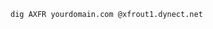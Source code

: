 <!-- TITLE: Use Dig To Download Zone Data -->
<!-- SUBTITLE: A quick summary of Use Dig To Download Zone Data -->

`dig AXFR yourdomain.com @xfrout1.dynect.net`